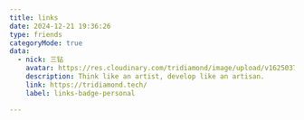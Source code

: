 ```yaml
---
title: links
date: 2024-12-21 19:36:26
type: friends
categoryMode: true
data:
  - nick: 三钻
    avatar: https://res.cloudinary.com/tridiamond/image/upload/v1625037705/ObsidianestLogo-hex_hecqbw.png
    description: Think like an artist, develop like an artisan.
    link: https://tridiamond.tech/
    label: links-badge-personal

---
```


